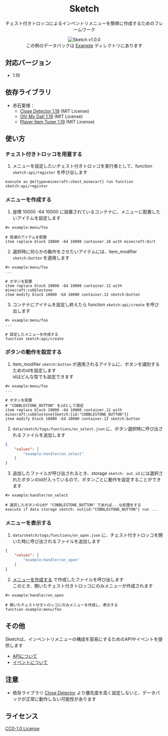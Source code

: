 <div align=center>

# Sketch
チェスト付きトロッコによるインベントリメニューを簡単に作成するためのフレームワーク

![Sketch v1.0.0](https://user-images.githubusercontent.com/74240663/174467815-c4a93609-aff7-4e39-8395-7bcda4f26211.gif)  
この例のデータパックは [Example](Example) ディレクトリにあります

</div>

## 対応バージョン
- 1.19

## 依存ライブラリ
- 赤石愛様：
  - [Close Detector 1.19](https://github.com/Ai-Akaishi/CloseDetector) (MIT License)
  - [Oh! My Dat! 1.19](https://github.com/Ai-Akaishi/OhMyDat) (MIT License)
  - [Player Item Tuner 1.19](https://github.com/Ai-Akaishi/PlayerItemTuner) (MIT License)

## 使い方
### チェスト付きトロッコを用意する
1. メニューを設定したいチェスト付きトロッコを実行者として、function `sketch:api/register` を呼び出します
```mcfunction
execute as @e[type=minecraft:chest_minecart] run function sketch:api/register
```

### メニューを作成する
1. 座標 10000 -64 10000 に設置されているコンテナに、メニューに配置したいアイテムを設定します
```mcfunction
#> example:menu/foo

# 普通のアイテムを配置
item replace block 10000 -64 10000 container.10 with minecraft:dirt
```

2. 選択時に何らかの動作をさせたいアイテムには、item_modifier `sketch:button` を適用します
```mcfunction
#> example:menu/foo
...

# ボタンを配置
item replace block 10000 -64 10000 container.12 with minecraft:cobblestone
item modify block 10000 -64 10000 container.12 sketch:button
```

3. コンテナにアイテムを設定し終えたら function `sketch:api/create` を呼び出します
```mcfunction
#> example:menu/foo
...

# 設定したメニューを作成する
function sketch:api/create
```

### ボタンの動作を設定する
1. item_modifier `sketch:button` が適用されるアイテムに、ボタンを識別するためのidを設定します  
idはどんな型でも設定できます
```mcfunction
#> example:menu/foo
...

# ボタンを配置
# "COBBLESTONE_BUTTON" をidとして設定
item replace block 10000 -64 10000 container.12 with minecraft:cobblestone{Sketch:{id:"COBBLESTONE_BUTTON"}}
item modify block 10000 -64 10000 container.12 sketch:button
```

2. `data/sketch/tags/functions/on_select.json` に、ボタン選択時に呼び出されるファイルを追加します  
```json
{
    "values": [
        "example:handler/on_select"
    ]
}
```

3. 追加したファイルが呼び出されるとき、storage `sketch: out.id` には選択されたボタンのidが入っているので、ボタンごとに動作を設定することができます
```mcfunction
#> example:handler/on_select

# 選択したボタンのidが "COBBLESTONE_BUTTON" であれば...な処理をする
execute if data storage sketch: out{id:"COBBLESTONE_BUTTON"} run ...
```

### メニューを表示する
1. `data/sketch/tags/functions/on_open.json` に、チェスト付きトロッコを開いた時に呼び出されるファイルを追加します
```json
{
    "values": [
        "example:handler/on_open"
    ]
}
```

2. [メニューを作成する](#メニューを作成する) で作成したファイルを呼び出します  
このとき、開いたチェスト付きトロッコにのみメニューが作成されます
```mcfunction
#> example:handler/on_open

# 開いたチェスト付きトロッコにのみメニューを作成し、表示する
function example:menu/foo
```

## その他
Sketchは、インベントリメニューの構成を容易にするためのAPIやイベントを提供します
- [APIについて](https://github.com/raruData/Sketch/wiki/APIs)
- [イベントについて](https://github.com/raruData/Sketch/wiki/Events)

## 注意
- 依存ライブラリ [Close Detector](https://github.com/Ai-Akaishi/CloseDetector) より優先度を高く設定しないと、データパックが正常に動作しない可能性があります

## ライセンス
[CC0-1.0 License](LICENSE)
